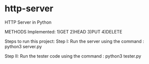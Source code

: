 # http-server

HTTP Server in Python

METHODS Implemented:
1)GET
2)HEAD
3)PUT
4)DELETE

Steps to run this project:
Step I:
    Run the server using the command : python3 server.py

Step II:
    Run the tester code using the command : python3 tester.py
